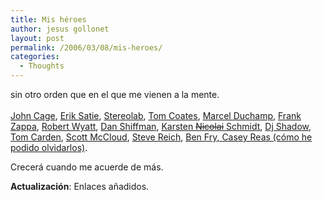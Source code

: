 ```yaml
---
title: Mis héroes
author: jesus gollonet
layout: post
permalink: /2006/03/08/mis-heroes/
categories:
  - Thoughts
---
```

sin otro orden que en el que me vienen a la mente.  
[  
John Cage][1], [Erik Satie][2], [Stereolab][3], [Tom Coates][4], [Marcel Duchamp][5], [Frank Zappa][6], [Robert Wyatt][7], [Dan Shiffman][8], [Karsten <del datetime="2006-03-08T12:45:09+00:00">Nicolai</del> <ins datetime="2006-03-08T12:45:09+00:00">Schmidt</ins>][9], [Dj Shadow][10], [Tom Carden][11], [Scott McCloud][12], [Steve Reich][13], <ins datetime="2006-03-16T09:48:52+00:00"><a href="http://www.benfry.com">Ben Fry</a>, <a href="http://www.reas.com/">Casey Reas</a> (cómo he podido olvidarlos)</ins>.

Crecerá cuando me acuerde de más.

**Actualización**: Enlaces añadidos.

 [1]: http://en.wikipedia.org/wiki/John_Cage
 [2]: http://en.wikipedia.org/wiki/Erik_Satie
 [3]: http://www.stereolab.co.uk
 [4]: http://www.plasticbag.org
 [5]: http://en.wikipedia.org/wiki/Marcel_Duchamp
 [6]: http://en.wikipedia.org/wiki/Frank_zappa
 [7]: http://en.wikipedia.org/wiki/Robert_Wyatt
 [8]: http://www.shiffman.net
 [9]: http://www.toxi.co.uk
 [10]: http://www.djshadow.com/
 [11]: http://www.tom-carden.co.uk
 [12]: http://www.scottmccloud.com
 [13]: http://www.stevereich.com
